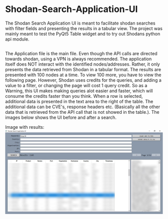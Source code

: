 # Shodan-Search-Application-UI
The Shodan Search Application UI is meant to facilitate shodan searches with filter fields and presenting the results in a tabular view. The project was mainly meant to test the PyQt5 Table widget and to try out Shodans python api module. 

##
The Application file is the main file. Even though the API calls are directed towards shodan, using a VPN is always recommended. The application itself does NOT interact with the identified nodes/addresses. Rather, it only presents the data retrieved from Shodan in a tabular format. The results are presented with 100 nodes at a time. To view 100 more, you have to view the following page. However, Shodan uses credits for the queries, and adding a value to a filter, or changing the page will cost 1 query credit. So as a Warning, this UI makes making queries alot easier and faster, which will consume the credits faster than you think. When a row is selected, additional data is presented in the text area to the right of the table. The additional data can be CVE's, response headers etc. (Basically all the other data that is retrieved from the API call that is not showed in the table.). The images below shows the UI before and after a search. 

Image with results:
![alt text](https://github.com/H4NM/Shodan-Search-Application-UI/blob/main/img/ShodanSearchUIWithResults.png)
